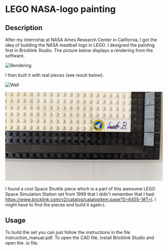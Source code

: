 # LEGO NASA-logo painting

## Description
After my internship at NASA Ames Research Center in California, I got the idea of building the NASA meatball logo in LEGO. I designed the painting first in Bricklink Studio. The picture below displays a rendering from the software.

![Rendering](NASA_painting_render.png)

I then built it with real pieces (see result below).

![Wall](on_the_wall.jpg)

![Space Shuttle](space_shuttle_piece.jpg)

I found a cool Space Shuttle piece which is a part of this awesome LEGO Space Simulation Station set from 1999 that I didn't remember that I had: https://www.bricklink.com/v2/catalog/catalogitem.page?S=6455-1#T=I. I might have to find the pieces and build it again:).

## Usage
To build the set you can just follow the instructions in the file instruction_manual.pdf. To open the CAD file, install Bricklink Studio and open the .io file.
